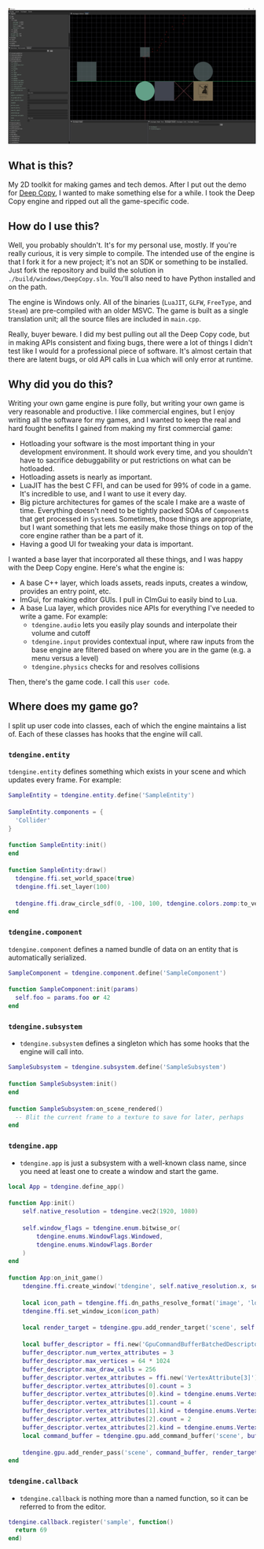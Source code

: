 ![](doc/screenshots/tdengine.png)

## What is this?
My 2D toolkit for making games and tech demos. After I put out the demo for [Deep Copy](https://store.steampowered.com/app/2639990/Deep_Copy/), I wanted to make something else for a while. I took the Deep Copy engine and ripped out all the game-specific code.

## How do I use this?
Well, you probably shouldn't. It's for my personal use, mostly. If you're really curious, it is very simple to compile. The intended use of the engine is that I fork it for a new project; it's not an SDK or something to be installed. Just fork the repository and build the solution in `./build/windows/DeepCopy.sln`. You'll also need to have Python installed and on the path.

The engine is Windows only. All of the binaries (`LuaJIT`, `GLFW`, `FreeType`, and `Steam`) are pre-compiled with an older MSVC. The game is built as a single translation unit; all the source files are included in `main.cpp`.

Really, buyer beware. I did my best pulling out all the Deep Copy code, but in making APIs consistent and fixing bugs, there were a lot of things I didn't test like I would for a professional piece of software. It's almost certain that there are latent bugs, or old API calls in Lua which will only error at runtime.

## Why did you do this?
Writing your own game engine is pure folly, but writing your own game is very reasonable and productive. I like commercial engines, but I enjoy writing all the software for my games, and I wanted to keep the real and hard fought benefits I gained from making my first commercial game:
- Hotloading your software is the most important thing in your development environment. It should work every time, and you shouldn't have to sacrifice debuggability or put restrictions on what can be hotloaded.
- Hotloading assets is nearly as important.
- LuaJIT has the best C FFI, and can be used for 99% of code in a game. It's incredible to use, and I want to use it every day.
- Big picture architectures for games of the scale I make are a waste of time. Everything doesn't need to be tightly packed SOAs of `Component`s that get processed in `System`s. Sometimes, those things are appropriate, but I want something that lets me easily make those things on top of the core engine rather than be a part of it.
- Having a good UI for tweaking your data is important. 

I wanted a base layer that incorporated all these things, and I was happy with the Deep Copy engine. Here's what the engine is:
- A base C++ layer, which loads assets, reads inputs, creates a window, provides an entry point, etc.
- ImGui, for making editor GUIs. I pull in CImGui to easily bind to Lua.
- A base Lua layer, which provides nice APIs for everything I've needed to write a game. For example:
  - `tdengine.audio` lets you easily play sounds and interpolate their volume and cutoff
  - `tdengine.input` provides contextual input, where raw inputs from the base engine are filtered based on where you are in the game (e.g. a menu versus a level)
  - `tdengine.physics` checks for and resolves collisions

Then, there's the game code. I call this `user code`.
## Where does my game go?
I split up user code into classes, each of which the engine maintains a list of. Each of these classes has hooks that the engine will call.

### `tdengine.entity`
`tdengine.entity` defines something which exists in your scene and which updates every frame. For example:
```lua
SampleEntity = tdengine.entity.define('SampleEntity')

SampleEntity.components = {
  'Collider'
}

function SampleEntity:init() 
end

function SampleEntity:draw()
  tdengine.ffi.set_world_space(true)
  tdengine.ffi.set_layer(100)

  tdengine.ffi.draw_circle_sdf(0, -100, 100, tdengine.colors.zomp:to_vec4(), 2)
end
```

### `tdengine.component`
`tdengine.component` defines a named bundle of data on an entity that is automatically serialized.
```lua
SampleComponent = tdengine.component.define('SampleComponent')

function SampleComponent:init(params)
  self.foo = params.foo or 42
end
```

### `tdengine.subsystem`
- `tdengine.subsystem` defines a singleton which has some hooks that the engine will call into. 
```lua
SampleSubsystem = tdengine.subsystem.define('SampleSubsystem')

function SampleSubsystem:init()
end

function SampleSubsystem:on_scene_rendered()
  -- Blit the current frame to a texture to save for later, perhaps
end
```

### `tdengine.app`
- `tdengine.app` is just a subsystem with a well-known class name, since you need at least one to create a window and start the game.
```lua
local App = tdengine.define_app()

function App:init()
	self.native_resolution = tdengine.vec2(1920, 1080)

	self.window_flags = tdengine.enum.bitwise_or(
		tdengine.enums.WindowFlags.Windowed,
		tdengine.enums.WindowFlags.Border
	)
end

function App:on_init_game()
	tdengine.ffi.create_window('tdengine', self.native_resolution.x, self.native_resolution.y, self.window_flags)

	local icon_path = tdengine.ffi.dn_paths_resolve_format('image', 'logo/icon.png'):to_interned()
	tdengine.ffi.set_window_icon(icon_path)

	local render_target = tdengine.gpu.add_render_target('scene', self.native_resolution.x, self.native_resolution.y)

	local buffer_descriptor = ffi.new('GpuCommandBufferBatchedDescriptor')
	buffer_descriptor.num_vertex_attributes = 3
	buffer_descriptor.max_vertices = 64 * 1024
	buffer_descriptor.max_draw_calls = 256
	buffer_descriptor.vertex_attributes = ffi.new('VertexAttribute[3]')
	buffer_descriptor.vertex_attributes[0].count = 3
	buffer_descriptor.vertex_attributes[0].kind = tdengine.enums.VertexAttributeKind.Float:to_number()
	buffer_descriptor.vertex_attributes[1].count = 4
	buffer_descriptor.vertex_attributes[1].kind = tdengine.enums.VertexAttributeKind.Float:to_number()
	buffer_descriptor.vertex_attributes[2].count = 2
	buffer_descriptor.vertex_attributes[2].kind = tdengine.enums.VertexAttributeKind.Float:to_number()
	local command_buffer = tdengine.gpu.add_command_buffer('scene', buffer_descriptor)

	tdengine.gpu.add_render_pass('scene', command_buffer, render_target, nil, tdengine.enums.GpuLoadOp.Clear)
end
```
### `tdengine.callback`
- `tdengine.callback` is nothing more than a named function, so it can be referred to from the editor.
```lua
tdengine.callback.register('sample', function()
  return 69
end)
```
